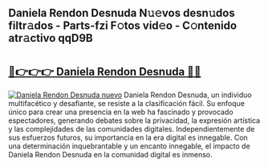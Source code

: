 ## Daniela Rendon Desnuda N𝚞𝚎vos desn𝚞dos filtr𝚊dos - Parts-fzi F𝚘tos vid𝚎o - C𝚘ntenido atr𝚊ctivo qqD9B

# <h2><a href="http://mbb2vh.tromn.icu/?c=Daniela+Rendon+Desnuda">🔗👉👉👉 Daniela Rendon Desnuda 🔗🔗</a></h2>

[![Daniela Rendon Desnuda nuevo](https://i.imgur.com/pEAQMta.gif)](http://mbb2vh.tromn.icu/?c=Daniela+Rendon+Desnuda)
Daniela Rendon Desnuda, un individuo multifacético y desafiante, se resiste a la clasificación fácil. Su enfoque único para crear una presencia en la web ha fascinado y provocado espectadores, generando debates sobre la privacidad, la expresión artística y las complejidades de las comunidades digitales. Independientemente de sus esfuerzos futuros, su importancia en la era digital es innegable. Con una determinación inquebrantable y un encanto innegable, el impacto de Daniela Rendon Desnuda en la comunidad digital es inmenso.
